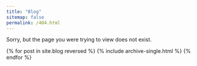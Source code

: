 ```yaml
---
title: "Blog"
sitemap: false
permalink: /404.html
---
```


Sorry, but the page you were trying to view does not exist.

{% for post in site.blog reversed %}
  {% include archive-single.html %}
{% endfor %}
